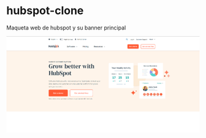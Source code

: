 # hubspot-clone
Maqueta web de hubspot y su banner principal

<img src="./preview.png" alt="preview of hubspot">
